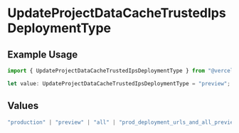 # UpdateProjectDataCacheTrustedIpsDeploymentType

## Example Usage

```typescript
import { UpdateProjectDataCacheTrustedIpsDeploymentType } from "@vercel/sdk/models/updateprojectdatacacheop.js";

let value: UpdateProjectDataCacheTrustedIpsDeploymentType = "preview";
```

## Values

```typescript
"production" | "preview" | "all" | "prod_deployment_urls_and_all_previews" | "all_except_custom_domains"
```